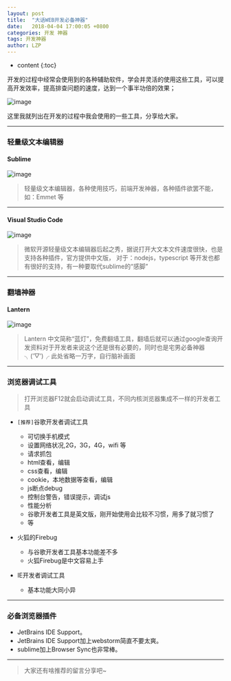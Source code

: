 ```yaml
---
layout: post
title:  "大话WEB开发必备神器"
date:   2018-04-04 17:00:05 +0800
categories: 开发 神器
tags: 开发神器  
author: LZP
---
```


* content
{:toc} 


开发的过程中经常会使用到的各种辅助软件，学会并灵活的使用这些工具，可以提高开发效率，提高排查问题的速度，达到一个事半功倍的效果；





![image](http://demo.thankbabe.com/blog/images/sq.jpg)

这里我就列出在开发的过程中我会使用的一些工具，分享给大家。




---
### 轻量级文本编辑器

#### Sublime

![image](http://demo.thankbabe.com/blog/images/sublime.png)

> 轻量级文本编辑器，各种使用技巧，前端开发神器，各种插件欲罢不能，如：Emmet 等

---

#### Visual Studio Code

![image](http://demo.thankbabe.com/blog/images/vscode.png)

> 微软开源轻量级文本编辑器后起之秀，据说打开大文本文件速度很快，也是支持各种插件，官方提供中文版，
对于：nodejs，typescript 等开发也都有很好的支持，有一种要取代sublime的“感脚”

---

### 翻墙神器

#### Lantern
![image](http://demo.thankbabe.com/blog/images/lantern.png)

> Lantern 中文简称“蓝灯”，免费翻墙工具，翻墙后就可以通过google查询开发资料对于开发者来说这个还是很有必要的，同时也是宅男必备神器╮(‵▽′)╭
此处省略一万字，自行脑补画面  

---

### 浏览器调试工具

>打开浏览器F12就会启动调试工具，不同内核浏览器集成不一样的开发者工具

* `[推荐]`谷歌开发者调试工具
    * 可切换手机模式
    * 设置网络状况,2G，3G，4G，wifi 等
    * 请求抓包
    * html查看，编辑
    * css查看，编辑
    * cookie，本地数据等查看，编辑
    * js断点debug
    * 控制台警告，错误提示，调试js
    * 性能分析
    * 谷歌开发者工具是英文版，刚开始使用会比较不习惯，用多了就习惯了
    * 等

* 火狐的Firebug
    * 与谷歌开发者工具基本功能差不多
    * 火狐Firebug是中文容易上手

* IE开发者调试工具
    * 基本功能大同小异

---

### 必备浏览器插件

* JetBrains IDE Support。
* JetBrains IDE Support加上webstorm简直不要太爽。
* sublime加上Browser Sync也非常棒。

---
> 大家还有啥推荐的留言分享吧~